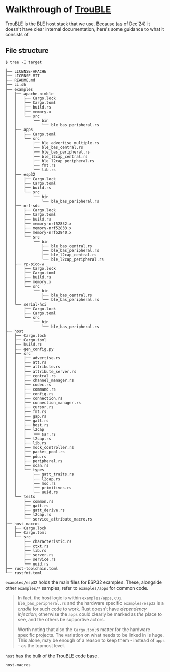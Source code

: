 # Walkthrough of [TrouBLE](https://github.com/embassy-rs/trouble)

TrouBLE is the BLE host stack that we use. Because (as of Dec'24) it doesn't have clear internal documentation, here's some guidance to what it consists of.

## File structure

```
$ tree -I target
.
├── LICENSE-APACHE
├── LICENSE-MIT
├── README.md
├── ci.sh
├── examples
│   ├── apache-nimble
│   │   ├── Cargo.lock
│   │   ├── Cargo.toml
│   │   ├── build.rs
│   │   ├── memory.x
│   │   └── src
│   │       └── bin
│   │           └── ble_bas_peripheral.rs
│   ├── apps
│   │   ├── Cargo.toml
│   │   └── src
│   │       ├── ble_advertise_multiple.rs
│   │       ├── ble_bas_central.rs
│   │       ├── ble_bas_peripheral.rs
│   │       ├── ble_l2cap_central.rs
│   │       ├── ble_l2cap_peripheral.rs
│   │       ├── fmt.rs
│   │       └── lib.rs
│   ├── esp32
│   │   ├── Cargo.lock
│   │   ├── Cargo.toml
│   │   ├── build.rs
│   │   └── src
│   │       └── bin
│   │           └── ble_bas_peripheral.rs
│   ├── nrf-sdc
│   │   ├── Cargo.lock
│   │   ├── Cargo.toml
│   │   ├── build.rs
│   │   ├── memory-nrf52832.x
│   │   ├── memory-nrf52833.x
│   │   ├── memory-nrf52840.x
│   │   └── src
│   │       └── bin
│   │           ├── ble_bas_central.rs
│   │           ├── ble_bas_peripheral.rs
│   │           ├── ble_l2cap_central.rs
│   │           └── ble_l2cap_peripheral.rs
│   ├── rp-pico-w
│   │   ├── Cargo.lock
│   │   ├── Cargo.toml
│   │   ├── build.rs
│   │   ├── memory.x
│   │   └── src
│   │       └── bin
│   │           ├── ble_bas_central.rs
│   │           └── ble_bas_peripheral.rs
│   └── serial-hci
│       ├── Cargo.lock
│       ├── Cargo.toml
│       └── src
│           └── bin
│               └── ble_bas_peripheral.rs
├── host
│   ├── Cargo.lock
│   ├── Cargo.toml
│   ├── build.rs
│   ├── gen_config.py
│   ├── src
│   │   ├── advertise.rs
│   │   ├── att.rs
│   │   ├── attribute.rs
│   │   ├── attribute_server.rs
│   │   ├── central.rs
│   │   ├── channel_manager.rs
│   │   ├── codec.rs
│   │   ├── command.rs
│   │   ├── config.rs
│   │   ├── connection.rs
│   │   ├── connection_manager.rs
│   │   ├── cursor.rs
│   │   ├── fmt.rs
│   │   ├── gap.rs
│   │   ├── gatt.rs
│   │   ├── host.rs
│   │   ├── l2cap
│   │   │   └── sar.rs
│   │   ├── l2cap.rs
│   │   ├── lib.rs
│   │   ├── mock_controller.rs
│   │   ├── packet_pool.rs
│   │   ├── pdu.rs
│   │   ├── peripheral.rs
│   │   ├── scan.rs
│   │   └── types
│   │       ├── gatt_traits.rs
│   │       ├── l2cap.rs
│   │       ├── mod.rs
│   │       ├── primitives.rs
│   │       └── uuid.rs
│   └── tests
│       ├── common.rs
│       ├── gatt.rs
│       ├── gatt_derive.rs
│       ├── l2cap.rs
│       └── service_attribute_macro.rs
├── host-macros
│   ├── Cargo.lock
│   ├── Cargo.toml
│   └── src
│       ├── characteristic.rs
│       ├── ctxt.rs
│       ├── lib.rs
│       ├── server.rs
│       ├── service.rs
│       └── uuid.rs
├── rust-toolchain.toml
└── rustfmt.toml
```

`examples/esp32` holds the main files for ESP32 examples. These, alongside other `examples/*` samples, refer to `examples/apps` for common code.

>In fact, the host logic is within `examples/apps`, e.g. `ble_bas_peripheral.rs` and the hardware specific `examples/esp32` is a *cradle* for such code to work. Rust doesn't have *dependency injection*; otherwise the `apps` could clearly be marked as *the* place to see, and the others be supportive actors.
>
>Worth noting that also the `Cargo.toml`s matter for the hardware specific projects. The variation on what needs to be linked in is huge. This alone, may be enough of a reason to keep them - instead of `apps` - as the topmost level.

`host` has the bulk of the TrouBLE code base.

`host-macros`


<!--
`examples/esp32/src/bin/ble_bas_peripheral.rs`
-->
